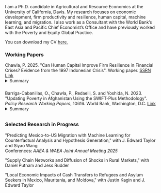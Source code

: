 <br><br>
I am a Ph.D. candidate in Agricultural and Resource Economics at the University of California, Davis. My research focuses on economic development, firm productivity and resilience, human capital, machine learning, and migration. I also work as a Consultant with the World Bank’s East Asia and Pacific Chief Economist’s Office and have previously worked with the Poverty and Equity Global Practice.

You can download my CV [here.](https://parthchawla.github.io/docs/ChawlaCV.pdf)

### Working Papers

Chawla, P. 2025. "Can Human Capital Improve Firm Resilience in Financial Crises? Evidence from the 1997 Indonesian Crisis". Working paper. [SSRN Link](https://ssrn.com/abstract=5257343)    
<details style="margin-top:-1em; margin-bottom:-0.5em">
  <summary>Summary</summary>
  <small style="font-size:90%">
  Do returns to human capital rise during crises? This paper examines whether Indonesia’s INPRES school construction program in the 1970s improved firm resilience during the 1997 Asian Financial Crisis. I use a diff-in-diff strategy combined with a shift-share instrument, exploiting variation in district-level INPRES intensity and the national share of fully treated cohorts in the working-age population. Results show that INPRES significantly improved post-crisis plant performance: each additional INPRES school per 1,000 children increased labor productivity and output by 2.8 and 3.5 percent, respectively. I find that these gains were likely driven by INPRES-exposed plants retaining better-educated workers during the crisis.
  </small>
</details>
<br>

Barriga-Cabanillas, O., Chawla, P., Redaelli, S. and Yoshida, N. 2023. "Updating Poverty in Afghanistan Using the SWIFT-Plus Methodology". *Policy Research Working Papers*, 10616. World Bank, Washington, D.C. [Link](https://documents1.worldbank.org/curated/en/099439111272329963/pdf/IDU0ed4d6e61077f404936080040a13f92c09683.pdf)    
<details style="margin-top:-1em; margin-bottom:-0.5em">
  <summary>Summary</summary>
  <small style="font-size:90%">
  This paper applies a machine learning-based survey-to-survey imputation method (SWIFT-plus) to estimate poverty in Afghanistan after the Taliban's return to power in August 2021. A model trained on the 2019/20 Expenditure and Labor Force Survey is used to predict household consumption in the 2023 Afghanistan Welfare Monitoring Survey. Results show that 48.3 percent of the population was poor as of April to June 2023, a 4 percentage point decline since 2020, driven by falling rural poverty while urban poverty remained stagnant.
  </small>
</details>
<br>

### Selected Research in Progress

"Predicting Mexico-to-US Migration with Machine Learning for Counterfactual Analysis and Hypothesis Generation," with J. Edward Taylor and Siyao Wang    
Conferences: *AAEA & WAEA Joint Annual Meeting 2025*
<br>

"Supply Chain Networks and Diffusion of Shocks in Rural Markets," with Daniel Putnam and Jess Rudder
<br>

"Local Economic Impacts of Cash Transfers to Refugees and Asylum Seekers in Mexico, Mauritania, and Moldova," with Justin Kagin and J. Edward Taylor
<br>
